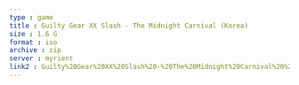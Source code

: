 ```yaml
---
type : game
title : Guilty Gear XX Slash - The Midnight Carnival (Korea)
size : 1.6 G
format : iso
archive : zip
server : myrient
link2 : Guilty%20Gear%20XX%20Slash%20-%20The%20Midnight%20Carnival%20%28Korea%29
---
```


